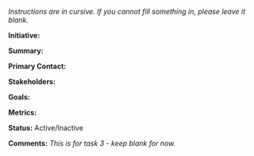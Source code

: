 _Instructions are in cursive. If you cannot fill something in, please leave it blank._

**Initiative:**

**Summary:**

**Primary Contact:**

**Stakeholders:**

**Goals:**

**Metrics:**

**Status:** Active/Inactive

**Comments:** _This is for task 3 - keep blank for now._
